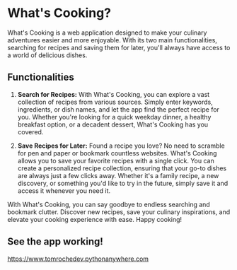 # What's Cooking?

What's Cooking is a web application designed to make your culinary adventures easier and more enjoyable. With its two main functionalities, searching for recipes and saving them for later, you'll always have access to a world of delicious dishes.

## Functionalities
1. **Search for Recipes:** With What's Cooking, you can explore a vast collection of recipes from various sources. Simply enter keywords, ingredients, or dish names, and let the app find the perfect recipe for you. Whether you're looking for a quick weekday dinner, a healthy breakfast option, or a decadent dessert, What's Cooking has you covered.

2. **Save Recipes for Later:** Found a recipe you love? No need to scramble for pen and paper or bookmark countless websites. What's Cooking allows you to save your favorite recipes with a single click. You can create a personalized recipe collection, ensuring that your go-to dishes are always just a few clicks away. Whether it's a family recipe, a new discovery, or something you'd like to try in the future, simply save it and access it whenever you need it.

With What's Cooking, you can say goodbye to endless searching and bookmark clutter. Discover new recipes, save your culinary inspirations, and elevate your cooking experience with ease. Happy cooking!

## See the app working!

https://www.tomrochedev.pythonanywhere.com